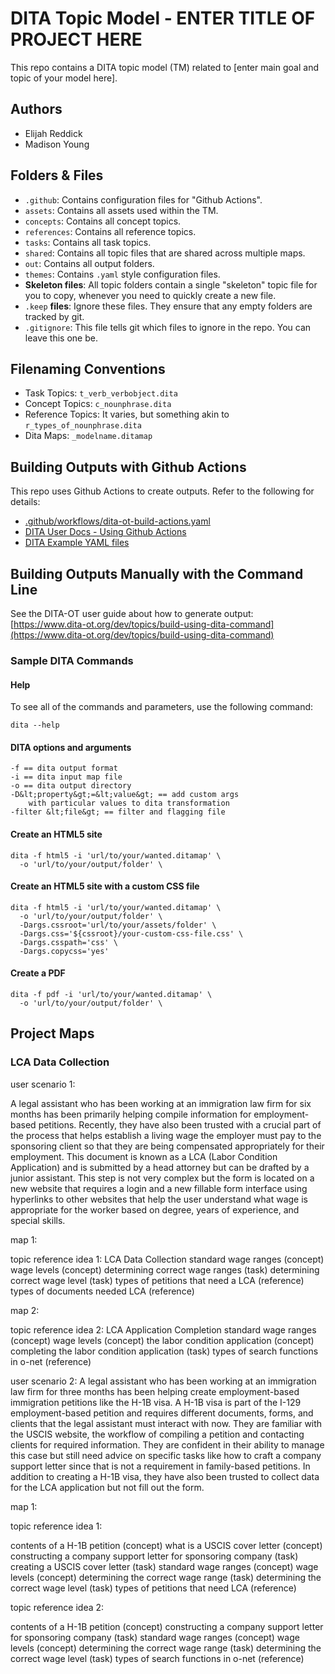 # DITA Topic Model - ENTER TITLE OF PROJECT HERE

This repo contains a DITA topic model (TM) related to [enter main goal and topic of your model here].

## Authors

- Elijah Reddick
- Madison Young

## Folders &amp; Files

- `.github`: Contains configuration files for "Github Actions".
- `assets`: Contains all assets used within the TM.
- `concepts`: Contains all concept topics.
- `references`: Contains all reference topics.
- `tasks`: Contains all task topics.
- `shared`: Contains all topic files that are shared across multiple maps.
- `out`: Contains all output folders.
- `themes`: Contains `.yaml` style configuration files.
- **Skeleton files**: All topic folders contain a single "skeleton" topic file for you to copy, whenever you need to quickly create a new file.
- `.keep` **files**: Ignore these files. They ensure that any empty folders are tracked by git. 
- `.gitignore`: This file tells git which files to ignore in the repo. You can leave this one be.

## Filenaming Conventions

- Task Topics: `t_verb_verbobject.dita`
- Concept Topics: `c_nounphrase.dita`
- Reference Topics: It varies, but something akin to `r_types_of_nounphrase.dita`
- Dita Maps: `_modelname.ditamap`

## Building Outputs with Github Actions

This repo uses Github Actions to create outputs. Refer to the following for details: 

- [.github/workflows/dita-ot-build-actions.yaml](.github/workflows/dita-ot-build-actions.yaml)
- [DITA User Docs - Using Github Actions](https://www.dita-ot.org/dev/topics/using-github-actions)
- [DITA Example YAML files](https://github.com/dita-ot/docs/blob/develop/samples/github-actions/build-using-a-project-file.yaml)

## Building Outputs Manually with the Command Line

See the DITA-OT user guide about how to generate output: [https://www.dita-ot.org/dev/topics/build-using-dita-command](https://www.dita-ot.org/dev/topics/build-using-dita-command)

### Sample DITA Commands

#### Help

To see all of the commands and parameters, use the following command:

```
dita --help
```

#### DITA options and arguments

```
-f == dita output format
-i == dita input map file
-o == dita output directory
-D&lt;property&gt;=&lt;value&gt; == add custom args
    with particular values to dita transformation
-filter &lt;file&gt; == filter and flagging file
```

#### Create an HTML5 site

```
dita -f html5 -i 'url/to/your/wanted.ditamap' \
  -o 'url/to/your/output/folder' \
```

#### Create an HTML5 site with a custom CSS file

```
dita -f html5 -i 'url/to/your/wanted.ditamap' \
  -o 'url/to/your/output/folder' \
  -Dargs.cssroot='url/to/your/assets/folder' \
  -Dargs.css='${cssroot}/your-custom-css-file.css' \
  -Dargs.csspath='css' \
  -Dargs.copycss='yes'
```

#### Create a PDF

```
dita -f pdf -i 'url/to/your/wanted.ditamap' \
  -o 'url/to/your/output/folder' \
```
## Project Maps

### LCA Data Collection
user scenario 1: 

A legal assistant who has been working at an immigration law firm for six months has been primarily
helping compile information for employment-based petitions. Recently, they have also been
trusted with a crucial part of the process that helps establish a living wage the employer must pay to the
sponsoring client so that they are being compensated appropriately for their employment. This document is known
as a LCA (Labor Condition Application) and is submitted by a head attorney but can be drafted by a junior
assistant. This step is not very complex but the form is located on a new website that requires a login and a new
fillable form interface using hyperlinks to other websites that help the user understand what wage is appropriate
for the worker based on degree, years of experience, and special skills.

map 1: 

topic reference idea 1: LCA Data Collection 
  standard wage ranges (concept)
  wage levels (concept)
    determining correct wage ranges (task)
    determining correct wage level (task)
  types of petitions that need a LCA (reference)
  types of documents needed LCA (reference)

map 2: 

topic reference idea 2: LCA Application Completion 
  standard wage ranges (concept)
  wage levels (concept)
  the labor condition application (concept)
    completing the labor condition application (task)
  types of search functions in o-net (reference)

user scenario 2: A legal assistant who has been working at an immigration law firm for three months has been helping create employment-based immigration petitions like the H-1B visa. A H-1B visa is part of the I-129 employment-based petition and requires different documents, forms, and clients that the legal assistant must interact with now. They are familiar with the USCIS website, the workflow of compiling a petition and contacting clients for required information. They are confident in their ability to manage this case but still need advice on specific tasks like how to craft a company support letter since that is not a requirement in family-based petitions. In addition to creating a H-1B visa, they have also been trusted to collect data for the LCA application but not fill out the form. 

map 1: 

topic reference idea 1: 

  contents of a H-1B petition (concept)
  what is a USCIS cover letter (concept)
    constructing a company support letter for sponsoring company (task)
    creating a USCIS cover letter (task)
  standard wage ranges (concept)
  wage levels (concept)
    determining the correct wage range (task)
    determining the correct wage level (task)
    types of petitions that need LCA (reference)

topic reference idea 2: 

  contents of a H-1B petition (concept)
    constructing a company support letter for sponsoring company (task)
  standard wage ranges (concept)
  wage levels (concept) 
    determining the correct wage range (task)
    determining the correct wage level (task)
    types of search functions in o-net (reference)